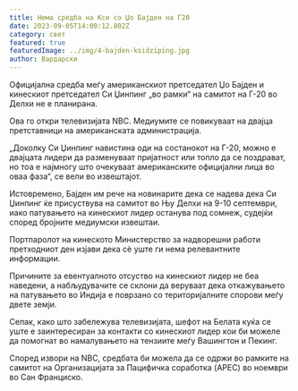 ```yaml
---
title: Нема средба на Кси со Џо Бајден на Г20
date: 2023-09-05T14:00:12.802Z
category: свет
featured: true
featuredImage: ../img/4-bajden-ksidziping.jpg
author: Вардарски
---
```

Официјална средба меѓу американскиот претседател Џо Бајден и кинескиот претседател Си Џинпинг „во рамки“ на самитот на Г-20 во Делхи не е планирана.

Ова го откри телевизијата NBC. Медиумите се повикуваат на двајца претставници на американската администрација.

„Доколку Си Џинпинг навистина оди на состанокот на Г-20, можно е двајцата лидери да разменуваат пријатност или топло да се поздрават, но тоа е најмногу што очекуваат американските официјални лица во оваа фаза“, се вели во извештајот.

Истовремено, Бајден им рече на новинарите дека се надева дека Си Џинпинг ќе присуствува на самитот во Њу Делхи на 9-10 септември, иако патувањето на кинескиот лидер останува под сомнеж, судејќи според бројните медиумски извештаи.

Портпаролот на кинеското Министерство за надворешни работи претходниот ден изјави дека сè уште ги нема релевантните информации.

Причините за евентуалното отсуство на кинескиот лидер не беа наведени, а набљудувачите се склони да веруваат дека откажувањето на патувањето во Индија е поврзано со територијалните спорови меѓу двете земји.

Сепак, како што забележува телевизијата, шефот на Белата куќа се уште е заинтересиран за контакти со кинескиот лидер кои би можеле да помогнат во намалувањето на тензиите меѓу Вашингтон и Пекинг.

Според извори на NBC, средбата би можела да се одржи во рамките на самитот на Организацијата за Пацифичка соработка (APEC) во ноември во Сан Франциско.